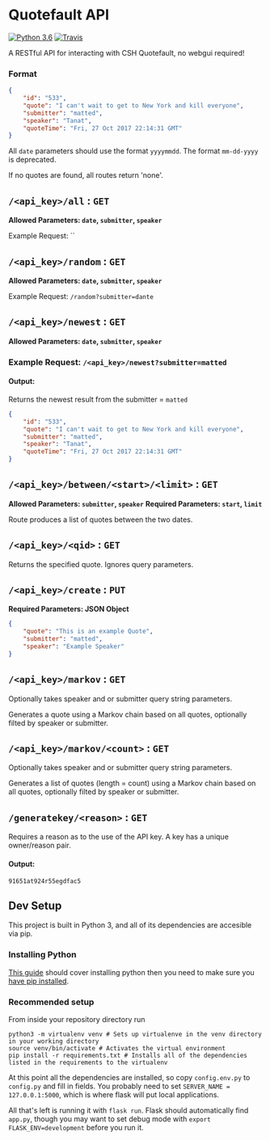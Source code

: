 Quotefault API
==============
[![Python 3.6](https://img.shields.io/badge/python-3.6-blue.svg)](https://www.python.org/downloads/release/python-360/)
[![Travis](https://travis-ci.com/ComputerScienceHouse/QuotefaultAPI.svg?branch=master)](https://travis-ci.com/ComputerScienceHouse/QuotefaultAPI)


A RESTful API for interacting with CSH Quotefault, no webgui required!

### Format

```json
{
    "id": "533",
    "quote": "I can't wait to get to New York and kill everyone",
    "submitter": "matted",
    "speaker": "Tanat",
    "quoteTime": "Fri, 27 Oct 2017 22:14:31 GMT"
}
```

All `date` parameters should use the format `yyyymmdd`. The format `mm-dd-yyyy` is deprecated.

If no quotes are found, all routes return 'none'.


## `/<api_key>/all` : `GET`

**Allowed Parameters: `date`, `submitter`, `speaker`**

Example Request: ``

## `/<api_key>/random` : `GET`

**Allowed Parameters: `date`, `submitter`, `speaker`**

Example Request: `/random?submitter=dante`

## `/<api_key>/newest` : `GET`

**Allowed Parameters: `date`, `submitter`, `speaker`**

### Example Request: `/<api_key>/newest?submitter=matted`

#### Output: 

Returns the newest result from the submitter = `matted`

```json
{
    "id": "533",
    "quote": "I can't wait to get to New York and kill everyone",
    "submitter": "matted",
    "speaker": "Tanat",
    "quoteTime": "Fri, 27 Oct 2017 22:14:31 GMT"
}
```

## `/<api_key>/between/<start>/<limit>` : `GET`

**Allowed Parameters: `submitter`, `speaker`**
**Required Parameters: `start`, `limit`**

Route produces a list of quotes between the two dates. 

## `/<api_key>/<qid>` : `GET`

Returns the specified quote. Ignores query parameters.

## `/<api_key>/create` : `PUT`

**Required Parameters: JSON Object**

```json
{
    "quote": "This is an example Quote",
    "submitter": "matted",
    "speaker": "Example Speaker"
}
```

## `/<api_key>/markov` : `GET`

Optionally takes speaker and or submitter query string parameters.

Generates a quote using a Markov chain based on all quotes, optionally filted by speaker or submitter.

## `/<api_key>/markov/<count>` : `GET`

Optionally takes speaker and or submitter query string parameters.

Generates a list of  quotes (length = count) using a Markov chain based on all quotes, optionally filted by speaker or submitter.

## `/generatekey/<reason>` : `GET`

Requires a reason as to the use of the API key. A key has a unique owner/reason pair.

#### Output: 

```
91651at924r55egdfac5
```


## Dev Setup
This project is built in Python 3, and all of its dependencies are accesible via pip.

### Installing Python
[This guide](https://docs.python-guide.org/starting/installation/#installation-guides) should cover installing python
then you need to make sure you [have pip installed](https://packaging.python.org/tutorials/installing-packages/#ensure-you-can-run-pip-from-the-command-line).

### Recommended setup
From inside your repository directory run
```
python3 -m virtualenv venv # Sets up virtualenve in the venv directory in your working directory
source venv/bin/activate # Activates the virtual environment
pip install -r requirements.txt # Installs all of the dependencies listed in the requirements to the virtualenv
```

At this point all the dependencies are installed, so copy `config.env.py` to `config.py` and fill in fields.
You probably need to set `SERVER_NAME = 127.0.0.1:5000`, which is where flask will put local applications.

All that's left is running it with `flask run`. Flask should automatically find `app.py`,
though you may want to set debug mode with `export FLASK_ENV=development` before you run it.
